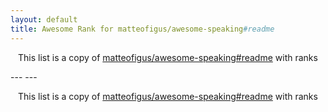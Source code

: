 ```yaml
---
layout: default
title: Awesome Rank for matteofigus/awesome-speaking#readme
---
```


<p align="center">
	This list is a copy of <a href="https://github.com/matteofigus/awesome-speaking#readme">matteofigus/awesome-speaking#readme</a> with ranks
</p>
---
---
<p align="center">
	This list is a copy of <a href="https://github.com/matteofigus/awesome-speaking#readme">matteofigus/awesome-speaking#readme</a> with ranks
</p>
